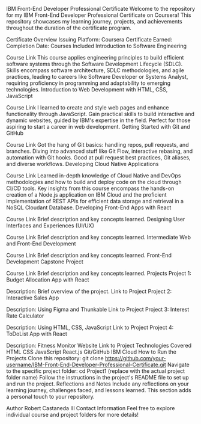 IBM Front-End Developer Professional Certificate
Welcome to the repository for my IBM Front-End Developer Professional Certificate on Coursera! This repository showcases my learning journey, projects, and achievements throughout the duration of the certificate program.

Certificate Overview
Issuing Platform: Coursera
Certificate Earned: 
Completion Date: 
Courses Included
Introduction to Software Engineering

Course Link
This course applies engineering principles to build efficient software systems through the Software Development Lifecycle (SDLC). Skills encompass software architecture, SDLC methodologies, and agile practices, leading to careers like Software Developer or Systems Analyst, requiring proficiency in programming and adaptability to emerging technologies.
Introduction to Web Development with HTML, CSS, JavaScript

Course Link
I learned to create and style web pages and enhance functionality through JavaScript. Gain practical skills to build interactive and dynamic websites, guided by IBM's expertise in the field. Perfect for those aspiring to start a career in web development.
Getting Started with Git and GitHub

Course Link
Got the hang of Git basics: handling repos, pull requests, and branches. Diving into advanced stuff like Git Flow, interactive rebasing, and automation with Git hooks. Good at pull request best practices, Git aliases, and diverse workflows.
Developing Cloud Native Applications

Course Link
Learned in-depth knowledge of Cloud Native and DevOps methodologies and how to build and deploy code on the cloud through CI/CD tools. Key insights from this course encompass the hands-on creation of a Node.js application on IBM Cloud and the proficient implementation of REST APIs for efficient data storage and retrieval in a NoSQL Cloudant Database.
Developing Front-End Apps with React

Course Link
Brief description and key concepts learned.
Designing User Interfaces and Experiences (UI/UX)

Course Link
Brief description and key concepts learned.
Intermediate Web and Front-End Development

Course Link
Brief description and key concepts learned.
Front-End Development Capstone Project

Course Link
Brief description and key concepts learned.
Projects
Project 1: Budget Allocation App with React

Description: Brief overview of the project.
Link to Project
Project 2: Interactive Sales App

Description: Using Figma and Thunkable
Link to Project
Project 3: Interest Rate Calculator

Description: Using HTML, CSS, JavaScript
Link to Project
Project 4: ToDoList App with React

Description: Fitness Monitor Website
Link to Project
Technologies Covered
HTML
CSS
JavaScript
React.js
Git/GitHub
IBM Cloud
How to Run the Projects
Clone this repository: git clone https://github.com/your-username/IBM-Front-End-Developer-Professional-Certificate.git
Navigate to the specific project folder: cd Project1 (replace with the actual project folder name)
Follow the instructions in the project's README file to set up and run the project.
Reflections and Notes
Include any reflections on your learning journey, challenges faced, and lessons learned. This section adds a personal touch to your repository.

Author
Robert Castaneda III
Contact Information
Feel free to explore individual course and project folders for more details!
